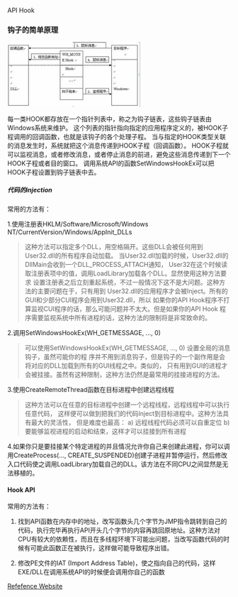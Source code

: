 API Hook

### 钩子的简单原理

![钩子简单原理图](hook_base.jpg)

每一类HOOK都存放在一个指针列表中，称之为钩子链表，这些钩子链表由Windows系统来维护。
这个列表的指针指向指定的应用程序定义的，被HOOK子程调用的回调函数，也就是该钩子的各个处理子程。
当与指定的HOOK类型关联的消息发生时，系统就把这个消息传递到HOOK子程（回调函数）。
HOOK子程就可以监视消息，或者修改消息，或者停止消息的前进，避免这些消息传递到下一个HOOK子程或者目的窗口。
调用系统API的函数SetWindowsHookEx可以把HOOK子程设置到钩子链表中去。

##### 代码的injection

常用的方法有：

1.使用注册表HKLM/Software/Microsoft/Windows NT/CurrentVersion/Windows/AppInit_DLLs

> 这种方法可以指定多个DLL，用空格隔开。这些DLL会被任何用到User32.dll的所有程序自动加载。
当User32.dll加载的时候，User32.dll的DllMain会收到一个DLL_PROCESS_ATTACH通知，
User32在这个时候读取注册表项中的值，调用LoadLibrary加载各个DLL。显然使用这种方法要求
设置注册表之后立刻重起系统，不过一般情况下这不是大问题。这种方法的主要问题在于，只有用到
User32.dll的应用程序才会被Inject。所有的GUI和少部分CUI程序会用到User32.dll，所以
如果你的API Hook程序不打算监视CUI程序的话，那么可能问题并不太大。但是如果你的API Hook
程序需要监视系统中所有进程的话，这种方法的限制将是非常致命的。


2.调用SetWindowsHookEx(WH_GETMESSAGE, …, 0)

> 可以使用SetWindowsHookEx(WH_GETMESSAGE, …, 0) 设置全局的消息钩子，虽然可能你的程
> 序并不用到消息钩子，但是钩子的一个副作用是会将对应的DLL加载到所有的GUI线程之中。类似的，
> 只有用到GUI的进程才会被挂接。虽然有这种限制，这种方法仍然是最常用的挂接进程的方法。

3.使用CreateRemoteThread函数在目标进程中创建远程线程

> 这种方法可以在任意的目标进程中创建一个远程线程，远程线程中可以执行任意代码，
> 这样便可以做到把我们的代码Inject到目标进程中。这种方法具有最大的灵活性，
> 但是难度也最高：
> a) 远程线程代码必须可以自重定位
> b) 要能够监视进程的启动和结束，这样才可以挂接到所有进程

4.如果你只是要挂接某个特定进程的并且情况允许你自己来创建此进程，你可以调用CreateProcess(…, CREATE_SUSPENDED)创建子进程并暂停运行，然后修改入口代码使之调用LoadLibrary加载自己的DLL。该方法在不同CPU之间显然是无法移植的。

#### Hook API

常用的方法有：

1. 找到API函数在内存中的地址，改写函数头几个字节为JMP指令跳转到自己的代码，执行完毕再执行API开头几个字节的内容再跳回原地址。这种方法对CPU有较大的依赖性，而且在多线程环境下可能出问题，当改写函数代码的时候有可能此函数正在被执行，这样做可能导致程序出错。

2. 修改PE文件的IAT (Import Address Table)，使之指向自己的代码，这样EXE/DLL在调用系统API的时候便会调用你自己的函数

[Refefence Website](http://blog.csdn.net/atfield/article/details/1507122)
